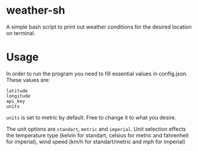# weather-sh

A simple bash script to print out weather conditions for the desired location on terminal.




# Usage


In order to run the program you need to fill essential values in config.json. These values are: 
```
latitude
longitude
api_key
units
``` 

`units` is set to metric by default. Free to change it to what you desire.

The unit options are `standart`, `metric` and `imperial`. Unit selection effects the temperature type (kelvin for standart, celsius for metric and fahrenheit for imperial), wind speed (km/h for standart/metric and mph for imperial)


